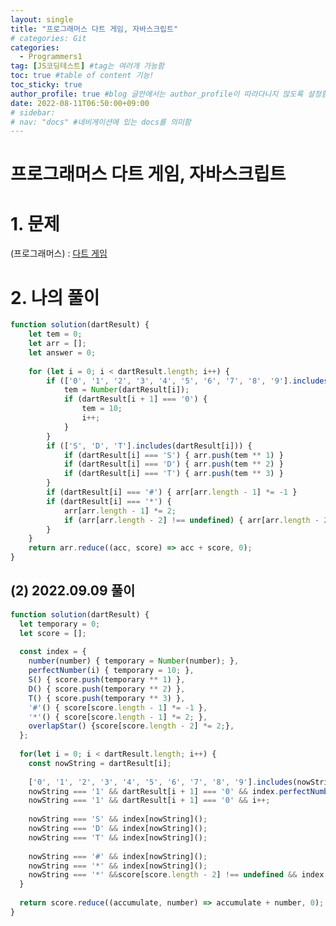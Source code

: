 ```yaml
---
layout: single
title: "프로그래머스 다트 게임, 자바스크립트"
# categories: Git
categories:
  - Programmers1
tag: [JS코딩테스트] #tag는 여러개 가능함
toc: true #table of content 기능!
toc_sticky: true
author_profile: true #blog 글안에서는 author_profile이 따라다니지 않도록 설정함
date: 2022-08-11T06:50:00+09:00
# sidebar:
# nav: "docs" #네비게이션에 있는 docs를 의미함
---
```

# 프로그래머스 다트 게임, 자바스크립트
# 1. 문제
(프로그래머스) : [다트 게임](https://school.programmers.co.kr/learn/courses/30/lessons/17682)  

# 2. 나의 풀이
```js
function solution(dartResult) {
    let tem = 0;
    let arr = [];
    let answer = 0;
    
    for (let i = 0; i < dartResult.length; i++) {
        if (['0', '1', '2', '3', '4', '5', '6', '7', '8', '9'].includes(dartResult[i])) {
            tem = Number(dartResult[i]);
            if (dartResult[i + 1] === '0') { 
                tem = 10;
                i++;
            }
        }
        if (['S', 'D', 'T'].includes(dartResult[i])) {
            if (dartResult[i] === 'S') { arr.push(tem ** 1) }
            if (dartResult[i] === 'D') { arr.push(tem ** 2) }
            if (dartResult[i] === 'T') { arr.push(tem ** 3) }
        }
        if (dartResult[i] === '#') { arr[arr.length - 1] *= -1 }
        if (dartResult[i] === '*') { 
            arr[arr.length - 1] *= 2;
            if (arr[arr.length - 2] !== undefined) { arr[arr.length - 2] *= 2 }
        }
    }
    return arr.reduce((acc, score) => acc + score, 0);
}
```

## (2) 2022.09.09 풀이
```js
function solution(dartResult) {
  let temporary = 0;
  let score = [];
  
  const index = {
    number(number) { temporary = Number(number); },
    perfectNumber(i) { temporary = 10; },
    S() { score.push(temporary ** 1) },
    D() { score.push(temporary ** 2) },
    T() { score.push(temporary ** 3) },
    '#'() { score[score.length - 1] *= -1 },
    '*'() { score[score.length - 1] *= 2; },
    overlapStar() {score[score.length - 2] *= 2;},
  };
  
  for(let i = 0; i < dartResult.length; i++) {
    const nowString = dartResult[i];
    
    ['0', '1', '2', '3', '4', '5', '6', '7', '8', '9'].includes(nowString) && index.number(nowString);
    nowString === '1' && dartResult[i + 1] === '0' && index.perfectNumber(i + 1);
    nowString === '1' && dartResult[i + 1] === '0' && i++;
    
    nowString === 'S' && index[nowString]();
    nowString === 'D' && index[nowString]();
    nowString === 'T' && index[nowString]();
    
    nowString === '#' && index[nowString]();
    nowString === '*' && index[nowString]();
    nowString === '*' &&score[score.length - 2] !== undefined && index.overlapStar();
  }
  
  return score.reduce((accumulate, number) => accumulate + number, 0);
}
```

<!-- ```js
function solution(dartResult) {
  const options = {
    S: (number) => number ** 1,
    
    D: (number) => number ** 2,
    
    T: (number) => number ** 3,
    
    '*': (number) => number * 2,
    
    '#': (number) => number * (-1),
  }
  
  let answer = 0;
  let previousNum = 0;
  let currentNum = 0;
  
  for (let i = 0; i < dartResult.length; i++) {
    if (Number.isNaN(Number(dartResult[i]))) {
      if (dartResult[i] === '*') {
          answer += previousNum;
      }
        
      currentNum = options[dartResult[i]](currentNum);
      continue;
    }
      
    answer += currentNum;
    previousNum = currentNum;
    
    if (dartResult[i + 1] === '0') {
      currentNum = 10;
      i++;
      continue;
    }
    
    currentNum = (Number(dartResult[i]));
  }
  
  answer += currentNum;
  
  return answer;
}
``` -->

<style>
.red {
  color: red;
  font-weight: bold;
}

.tomato {
  color: tomato;
  font-weight: bold;
}

.blue {
  color: blue;
  font-weight: bold;
}

.royalblue {
  color: royalblue;
  font-weight: bold;
}

.forestgreen {
  color: forestgreen;
  font-weight: bold;
}

.darkorange {
  color: darkorange;
  font-weight: bold;
}
</style>

<!-- <span style="color:royalblue"> -->

<!-- 메소드 위에 변수 선언, 메소드 안에 메소드, 메소드 끝나고 리턴 -->

<!-- ### 2. Link 넣기

```

유형 1: (설명어를 입력) : [gunhee's coding blog](https://gunhee-jeong.github.io/)
유형 2: (URL 자동연결) : <https://gunhee-jeong.github.io/>
유형 3: (동일 파일 내 '문단으로 이동') : [1. Header로 이동](###-1-header)

```

유형 1: (설명어를 입력) : [gunhee's coding blog](https://gunhee-jeong.github.io/)
유형 2: (URL 자동연결) : <https://gunhee-jeong.github.io/>
유형 3: (동일 파일 내 '문단으로 이동') : [1. Header로 이동](#1-header)
유형 3의 방법

1. 특수문자를 제거
2. 스페이스는 -로 바꾸고
3. 대문자는 소문자로!
   그래서 ### 1. Header -> #1-header

## Link: [google][https://www.google.com/]

### 3. 수평선

```

---

```

---

### 4. 라인 바꾸기

```

스페이스바를 2번 눌러주면 다음칸으로
이동할 수 있어요!

```

---

스페이스바를 2번 눌러주면
다음칸으로 이동할 수 있어요!

### 5. list 만들기

```

1. 1번
2. 2번
3. 3번

- 순서없는 list
  - 순서없는 list
    - 순서없는 list

```

1. 1번
2. 2번
3. 3번

- 순서없는 list
  - 순서없는 list
    - 순서없는 list

---

### 6. font 관련

```

**진하게** -> 볼드
_기울여서_ -> 이탤릭체
~~취소선~~ -> 취소선

<ul>밑줄넣기</ul> -> 밑줄
<span style="color:red">빨간 글씨</span> -> 글자색
이것이 `인라인` 입니다 -> 인라인 코드
```

**진하게** -> 볼드
_기울여서_ -> 이탤릭체
~~취소선~~ -> 취소선
<u>밑줄넣기</u> -> 밑줄
<span style="color:red">빨간 글씨</span>
이것이 `인라인` 입니다 -> 인라인 코드

---

### 7. 인용구문

```
> coding
>
> > JavaScript
> >
> > > 내가 프짱!
```

> coding
>
> > JavaScript
> >
> > > 내가 프짱!

---

### 8. 이미지 삽입

```
유형1: ('사이즈를 조절' -> HTML 태그 사용) : <img src="https://gunhee-jeong.github.io/assets/images/blogLogo.png" width="300" height="200">
유형2: (이미지 삽입 후 -> 링크 걸기)
[![이미지](https://gunhee-jeong.github.io/assets/images/blogLogo/blogLogo.png)](https://gunhee-jeong.github.io/)
```

유형1: ('사이즈를 조절' -> HTML 태그 사용) : <img src="https://gunhee-jeong.github.io/assets/images/blogLogo.png" width="300" height="200">
유형2: (이미지 삽입 후 -> 링크 걸기)
[![이미지](https://gunhee-jeong.github.io/assets/images/blogLogo.png)](https://gunhee-jeong.github.io/)

### 9. 표 만들기

```
||국어|영어|
| :--- | ---: | :--: |
|건희 | 100점 | 100점
|철수 | 100점 | 100점
```

|      |  국어 | 영어  |
| :--- | ----: | :---: |
| 건희 | 100점 | 100점 |
| 철수 | 100점 | 100점 |

> - header를 넣고 싶은 경우 ---을 사용하고 :을 이용하여 정렬에 사용함!

### 10. 토글 만들기

```
<details>
<summary>여기를 누르세요</summary>
<div markdown="1">
숨겨진 내용
</div>
</details>
```

<details>
<summary>여기를 누르세요</summary>
<div markdown="1">
숨겨진 내용
</div>
</details> -->
